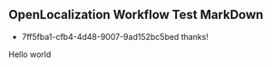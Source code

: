 ## OpenLocalization Workflow Test MarkDown
* 7ff5fba1-cfb4-4d48-9007-9ad152bc5bed 
thanks!

Hello world